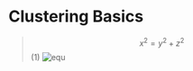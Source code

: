 # Clustering Basics
> $$x^2=y^2+z^2$$(1)
> ![equ](https://latex.codecogs.com/gif.latex?log(y)=\beta_0&space;&plus;&space;\beta_1&space;x&space;&plus;&space;u)
